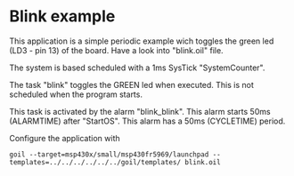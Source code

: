 # Blink example

This application is a simple periodic example wich toggles the green led (LD3 - pin 13) of the board.
Have a look into "blink.oil" file.

The system is based scheduled with a 1ms SysTick "SystemCounter".

The task "blink" toggles the GREEN led when executed.
This is not scheduled when the program starts.

This task is activated by the alarm "blink_blink".
This alarm starts 50ms (ALARMTIME) after "StartOS".
This alarm has a 50ms (CYCLETIME) period.

Configure the application with

`
goil --target=msp430x/small/msp430fr5969/launchpad --templates=../../../../../../goil/templates/ blink.oil
`

